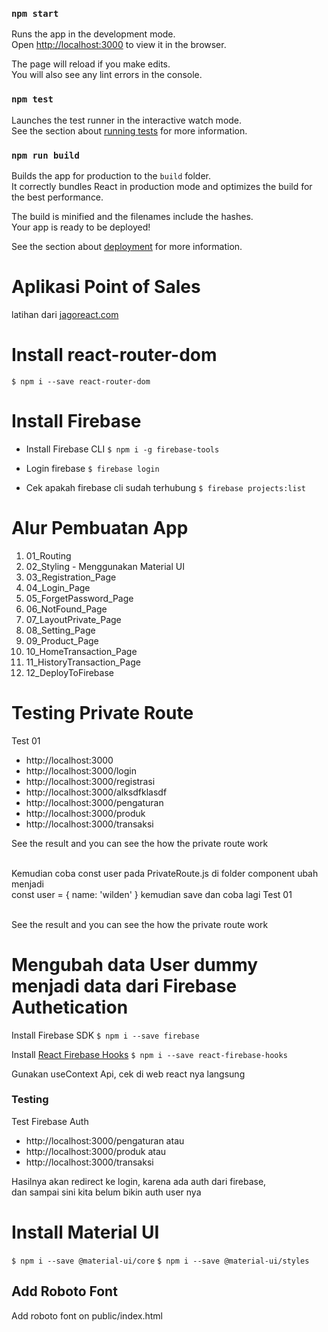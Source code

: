### `npm start`

Runs the app in the development mode.<br />
Open [http://localhost:3000](http://localhost:3000) to view it in the browser.

The page will reload if you make edits.<br />
You will also see any lint errors in the console.

### `npm test`

Launches the test runner in the interactive watch mode.<br />
See the section about [running tests](https://facebook.github.io/create-react-app/docs/running-tests) for more information.

### `npm run build`

Builds the app for production to the `build` folder.<br />
It correctly bundles React in production mode and optimizes the build for the best performance.

The build is minified and the filenames include the hashes.<br />
Your app is ready to be deployed!

See the section about [deployment](https://facebook.github.io/create-react-app/docs/deployment) for more information.

# Aplikasi Point of Sales
latihan dari [jagoreact.com](jagoreact.com)

# Install react-router-dom
`$ npm i --save react-router-dom`

# Install Firebase
- Install Firebase CLI
`$ npm i -g firebase-tools`

- Login firebase
`$ firebase login`

- Cek apakah firebase cli sudah terhubung
`$ firebase projects:list`




# Alur Pembuatan App
1. 01_Routing
2. 02_Styling - Menggunakan Material UI
3. 03_Registration_Page
4. 04_Login_Page
5. 05_ForgetPassword_Page
6. 06_NotFound_Page
7. 07_LayoutPrivate_Page
8. 08_Setting_Page
9. 09_Product_Page
10. 10_HomeTransaction_Page
11. 11_HistoryTransaction_Page
12. 12_DeployToFirebase


# Testing Private Route
Test 01
- http://localhost:3000
- http://localhost:3000/login
- http://localhost:3000/registrasi
- http://localhost:3000/alksdfklasdf
- http://localhost:3000/pengaturan
- http://localhost:3000/produk
- http://localhost:3000/transaksi

See the result and you can see the how the private route work<br/><br/>

Kemudian coba const user pada PrivateRoute.js di folder component ubah menjadi<br/>
const user = { name: 'wilden' } kemudian save dan coba lagi Test 01<br/><br/>

See the result and you can see the how the private route work

# Mengubah data User dummy menjadi data dari Firebase Authetication
Install Firebase SDK
`$ npm i --save firebase`

Install [React Firebase Hooks](https://github.com/CSFrequency/react-firebase-hooks)
`$ npm i --save react-firebase-hooks`

Gunakan useContext Api, cek di web react nya langsung<br/>

### Testing
Test Firebase Auth
- http://localhost:3000/pengaturan
atau
- http://localhost:3000/produk
atau
- http://localhost:3000/transaksi

Hasilnya akan redirect ke login, karena ada auth dari firebase,<br/>
dan sampai sini kita belum bikin auth user nya

# Install Material UI
`$ npm i --save @material-ui/core`
`$ npm i --save @material-ui/styles`

## Add Roboto Font
Add roboto font on public/index.html